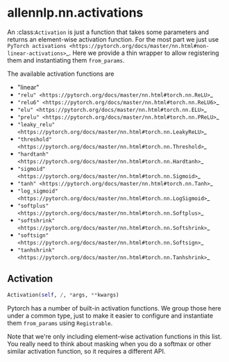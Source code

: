 # allennlp.nn.activations

An :class:`Activation` is just a function
that takes some parameters and returns an element-wise activation function.
For the most part we just use
`PyTorch activations <https://pytorch.org/docs/master/nn.html#non-linear-activations>`_.
Here we provide a thin wrapper to allow registering them and instantiating them ``from_params``.

The available activation functions are

* "linear"
* `"relu" <https://pytorch.org/docs/master/nn.html#torch.nn.ReLU>`_
* `"relu6" <https://pytorch.org/docs/master/nn.html#torch.nn.ReLU6>`_
* `"elu" <https://pytorch.org/docs/master/nn.html#torch.nn.ELU>`_
* `"prelu" <https://pytorch.org/docs/master/nn.html#torch.nn.PReLU>`_
* `"leaky_relu" <https://pytorch.org/docs/master/nn.html#torch.nn.LeakyReLU>`_
* `"threshold" <https://pytorch.org/docs/master/nn.html#torch.nn.Threshold>`_
* `"hardtanh" <https://pytorch.org/docs/master/nn.html#torch.nn.Hardtanh>`_
* `"sigmoid" <https://pytorch.org/docs/master/nn.html#torch.nn.Sigmoid>`_
* `"tanh" <https://pytorch.org/docs/master/nn.html#torch.nn.Tanh>`_
* `"log_sigmoid" <https://pytorch.org/docs/master/nn.html#torch.nn.LogSigmoid>`_
* `"softplus" <https://pytorch.org/docs/master/nn.html#torch.nn.Softplus>`_
* `"softshrink" <https://pytorch.org/docs/master/nn.html#torch.nn.Softshrink>`_
* `"softsign" <https://pytorch.org/docs/master/nn.html#torch.nn.Softsign>`_
* `"tanhshrink" <https://pytorch.org/docs/master/nn.html#torch.nn.Tanhshrink>`_

## Activation
```python
Activation(self, /, *args, **kwargs)
```

Pytorch has a number of built-in activation functions.  We group those here under a common
type, just to make it easier to configure and instantiate them ``from_params`` using
``Registrable``.

Note that we're only including element-wise activation functions in this list.  You really need
to think about masking when you do a softmax or other similar activation function, so it
requires a different API.

